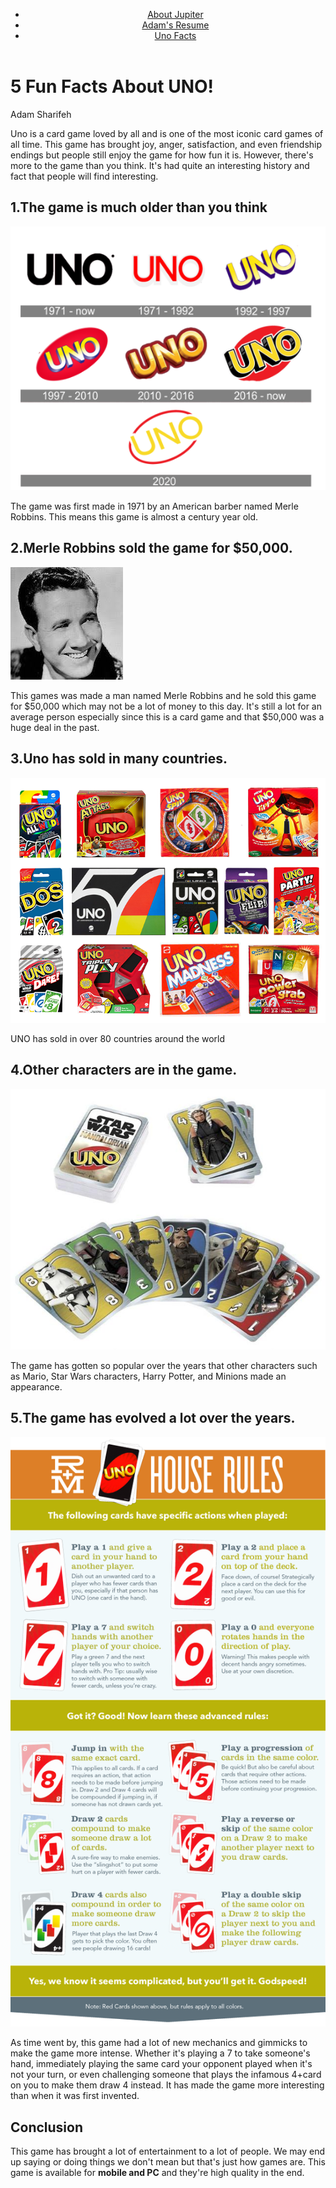<!Doctype html>
<html lang="en">
<head>
  <meta charset="utf-8">
  <title>Uno Facts</title>
</head>
<body>
<header>
  <nav>
    <ul>
      <li><a href="jupiter.html/">About Jupiter</a></li>
      <li><a href="resume.html/">Adam's Resume</a></li>
      <li><a href="uno.html/">Uno Facts</a></li>
    </ul>
  </nav>
</header>
  <div>
  <h1>5 Fun Facts About UNO!</h1>
  <p>Adam Sharifeh</p>
  <p>Uno is a card game loved by all and is one of the most iconic card games of all time. This game has brought joy, anger, satisfaction, and even friendship endings but people still enjoy the game for how fun it is. However, there's more to the game than you think. It's had quite an interesting history and fact that people will find interesting.</p>
  </div>
<section>
    <h2>1.The game is much older than you think</h2>
    <img src="media/image4.png" alt="Showing how old Uno is">
    <p>The game was first made in 1971 by an American barber named Merle Robbins. This means this game is almost a century year old.</p>
    <h2>2.Merle Robbins sold the game for $50,000.</h2>
    <img src="media/image5.jpeg" alt="See how much money Merle Robbins the creator of uno made when selling it">
    <p>This games was made a man named Merle Robbins and he sold this game for $50,000 which may not be a lot of money to this day. It's still a lot for an average person especially since this is a card game and that $50,000 was a huge deal in the past.</p>
  </section> 
    
  <section>
    <h2>3.Uno has sold in many countries.</h2>
    <img src="media/image6.png" alt="Image of other UNO cards">
    <p>UNO has sold in over 80 countries around the world</p>
  </section>
  
  <section>
    <h2>4.Other characters are in the game.</h2>
    <img src="media/image7.jpeg" alt="Image of Uno history">
    <p> The game has gotten so popular over the years that other characters such as Mario, Star Wars characters, Harry Potter, and Minions made an appearance.</p>     
  </section>
  
  <section>
    <h2>5.The game has evolved a lot over the years.</h2>
    <img src="media/image8.png" alt="New mechanics and rules that Uno has developed over the years">
    <p>As time went by, this game had a lot of new mechanics and gimmicks to make the game more intense. Whether it's playing a 7 to take someone's hand, immediately playing the same card your opponent played when it's not your turn, or even challenging someone that plays the infamous 4+card on you to make them draw 4 instead. It has made the game more interesting than when it was first invented.</p>
  </section> 
  
  <h2>Conclusion</h2>
  <p>This game has brought a lot of entertainment to a lot of people. We may end up saying or doing things we don't mean but that's just how games are. This game is available for <strong>mobile and PC</strong> and they're high quality in the end.</p>
</body>
</html>
